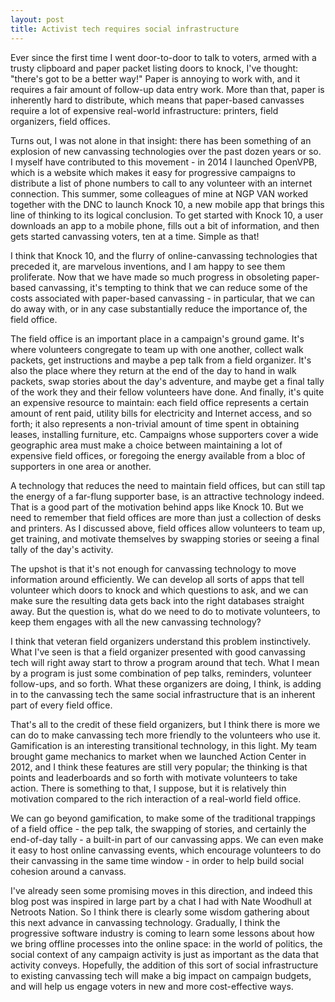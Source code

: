 ```yaml
---
layout: post
title: Activist tech requires social infrastructure
---
```


Ever since the first time I went door-to-door to talk to voters, armed with a trusty clipboard and paper packet listing doors to knock, I've thought: "there's got to be a better way!" Paper is annoying to work with, and it requires a fair amount of follow-up data entry work. More than that, paper is inherently hard to distribute, which means that paper-based canvasses require a lot of expensive real-world infrastructure: printers, field organizers, field offices.

Turns out, I was not alone in that insight: there has been something of an explosion of new canvassing technologies over the past dozen years or so. I myself have contributed to this movement - in 2014 I launched OpenVPB, which is a website which makes it easy for progressive campaigns to distribute a list of phone numbers to call to any volunteer with an internet connection. This summer, some colleagues of mine at NGP VAN worked together with the DNC to launch Knock 10, a new mobile app that brings this line of thinking to its logical conclusion. To get started with Knock 10, a user downloads an app to a mobile phone, fills out a bit of information, and then gets started canvassing voters, ten at a time. Simple as that!

I think that Knock 10, and the flurry of online-canvassing technologies that preceded it, are marvelous inventions, and I am happy to see them proliferate. Now that we have made so much progress in obsoleting paper-based canvassing, it's tempting to think that we can reduce some of the costs associated with paper-based canvassing - in particular, that we can do away with, or in any case substantially reduce the importance of, the field office.

The field office is an important place in a campaign's ground game. It's where volunteers congregate to team up with one another, collect walk packets, get instructions and maybe a pep talk from a field organizer. It's also the place where they return at the end of the day to hand in walk packets, swap stories about the day's adventure, and maybe get a final tally of the work they and their fellow volunteers have done. And finally, it's quite an expensive resource to maintain: each field office represents a certain amount of rent paid, utility bills for electricity and Internet access, and so forth; it also represents a non-trivial amount of time spent in obtaining leases, installing furniture, etc. Campaigns whose supporters cover a wide geographic area must make a choice between maintaining a lot of expensive field offices, or foregoing the energy available from a bloc of supporters in one area or another.

A technology that reduces the need to maintain field offices, but can still tap the energy of a far-flung supporter base, is an attractive technology indeed. That is a good part of the motivation behind apps like Knock 10. But we need to remember that field offices are more than just a collection of desks and printers. As I discussed above, field offices allow volunteers to team up, get training, and motivate themselves by swapping stories or seeing a final tally of the day's activity.

The upshot is that it's not enough for canvassing technology to move information around efficiently. We can develop all sorts of apps that tell volunteer which doors to knock and which questions to ask, and we can make sure the resulting data gets back into the right databases straight away. But the question is, what do we need to do to motivate volunteers, to keep them engages with all the new canvassing technology?

I think that veteran field organizers understand this problem instinctively. What I've seen is that a field organizer presented with good canvassing tech will right away start to throw a program around that tech. What I mean by a program is just some combination of pep talks, reminders, volunteer follow-ups, and so forth. What these organizers are doing, I think, is adding in to the canvassing tech the same social infrastructure that is an inherent part of every field office.

That's all to the credit of these field organizers, but I think there is more we can do to make canvassing tech more friendly to the volunteers who use it. Gamification is an interesting transitional technology, in this light. My team brought game mechanics to market when we launched Action Center in 2012, and I think these features are still very popular; the thinking is that points and leaderboards and so forth with motivate volunteers to take action. There is something to that, I suppose, but it is relatively thin motivation compared to the rich interaction of a real-world field office.

We can go beyond gamification, to make some of the traditional trappings of a field office - the pep talk, the swapping of stories, and certainly the end-of-day tally - a built-in part of our canvassing apps. We can even make it easy to host online canvassing events, which encourage volunteers to do their canvassing in the same time window - in order to help build social cohesion around a canvass.

I've already seen some promising moves in this direction, and indeed this blog post was inspired in large part by a chat I had with Nate Woodhull at Netroots Nation. So I think there is clearly some wisdom gathering about this next advance in canvassing technology. Gradually, I think the progressive software industry is coming to learn some lessons about how we bring offline processes into the online space: in the world of politics, the social context of any campaign activity is just as important as the data that activity conveys. Hopefully, the addition of this sort of social infrastructure to existing canvassing tech will make a  big impact on campaign budgets, and will help us engage voters in new and more cost-effective ways.